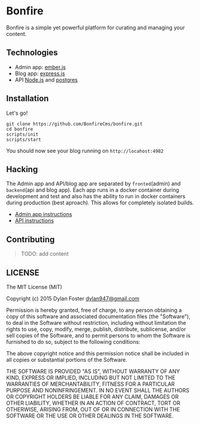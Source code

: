 # Bonfire

Bonfire is a simple yet powerful platform for curating and managing your content.

## Technologies

 - Admin app: [ember.js](http://emberjs.com/)
 - Blog app: [express.js](http://expressjs.com/)
 - API [Node.js](http://nodejs.org) and [postgres](http://www.postgresql.org/)

## Installation

Let's go!

```shell
git clone https://github.com/BonfireCms/bonfire.git
cd bonfire
scripts/init
scripts/start
```

You should now see your blog running on `http://locahost:4982`

## Hacking

The Admin app and API/blog app are separated by `fronted`(admin) and
`backend`(api and blog app). Each app runs in a docker container during development
and test and also has the ability to run in docker containers during production
(best aproach). This allows for completely isolated builds.

- [Admin app instructions](https://github.com/BonfireCMS/bonfire/tree/master/frontend)
- [API instructions](https://github.com/BonfireCMS/bonfire/blob/master/backend/README.md)

## Contributing

> TODO: add content

## LICENSE

The MIT License (MIT)

Copyright (c) 2015 Dylan Foster <dylan947@gmail.com>

Permission is hereby granted, free of charge, to any person obtaining a copy
of this software and associated documentation files (the "Software"), to deal
in the Software without restriction, including without limitation the rights
to use, copy, modify, merge, publish, distribute, sublicense, and/or sell
copies of the Software, and to permit persons to whom the Software is
furnished to do so, subject to the following conditions:

The above copyright notice and this permission notice shall be included in
all copies or substantial portions of the Software.

THE SOFTWARE IS PROVIDED "AS IS", WITHOUT WARRANTY OF ANY KIND, EXPRESS OR
IMPLIED, INCLUDING BUT NOT LIMITED TO THE WARRANTIES OF MERCHANTABILITY,
FITNESS FOR A PARTICULAR PURPOSE AND NONINFRINGEMENT. IN NO EVENT SHALL THE
AUTHORS OR COPYRIGHT HOLDERS BE LIABLE FOR ANY CLAIM, DAMAGES OR OTHER
LIABILITY, WHETHER IN AN ACTION OF CONTRACT, TORT OR OTHERWISE, ARISING FROM,
OUT OF OR IN CONNECTION WITH THE SOFTWARE OR THE USE OR OTHER DEALINGS IN
THE SOFTWARE.
